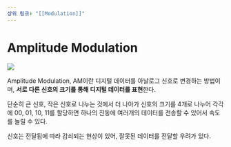 ```yaml
---
상위 링크: "[[Modulation]]"
---
```

# Amplitude Modulation

![](https://i.imgur.com/ok0Pa1m.png)

Amplitude Modulation, AM이란 디지털 데이터를 아날로그 신호로 변경하는 방법이며, **서로 다른 신호의 크기를 통해 디지털 데이터를 표현**한다. 

단순히 큰 신호, 작은 신호로 나누는 것에서 더 나아가 신호의 크기를 4개로 나누어 각각에 00, 01, 10, 11를 할당하면 하나의 진동에 여러개의 데이터를 전송할 수 있어서 속도를 늘릴 수 있다.

신호는 전달됨에 따라 감쇠되는 현상이 있어, 잘못된 데이터를 전달할 우려가 있다.
